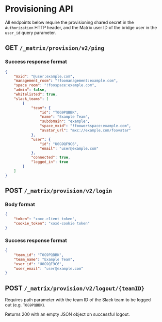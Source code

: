 # Provisioning API

All endpoints below require the provisioning shared secret in the `Authorization` HTTP header, and the Matrix user ID of the bridge user in the `user_id` query parameter.

## GET `/_matrix/provision/v2/ping`

### Success response format

```json
{
    "mxid": "@user:example.com",
    "management_room": "!foomanagement:example.com",
    "space_room": "!foospace:example.com",
    "admin": false,
    "whitelisted": true,
    "slack_teams": [
        {
            "team": {
                "id": "T0G9PQBBK",
                "name": "Example Team",
                "subdomain": "example",
                "space_mxid": "!fooworkspace:example.com",
                "avatar_url": "mxc://example.com/foovatar"
            },
            "user": {
                "id": "U0G9QF9C6",
                "email": "user@example.com"
            },
            "connected": true,
            "logged_in": true
        }
    ]
}
```

## POST `/_matrix/provision/v2/login`

### Body format

```json
{
    "token": "xoxc-client token",
    "cookie_token": "xoxd-cookie token"
}
```

### Success response format

```json
{
    "team_id": "T0G9PQBBK",
    "team_name": "Example Team",
    "user_id": "U0G9QF9C6",
    "user_email": "user@example.com"
}
```

## POST `/_matrix/provision/v2/logout/{teamID}`

Requires path parameter with the team ID of the Slack team to be logged out (e.g. `T0G9PQBBK`).

Returns 200 with an empty JSON object on successful logout.
